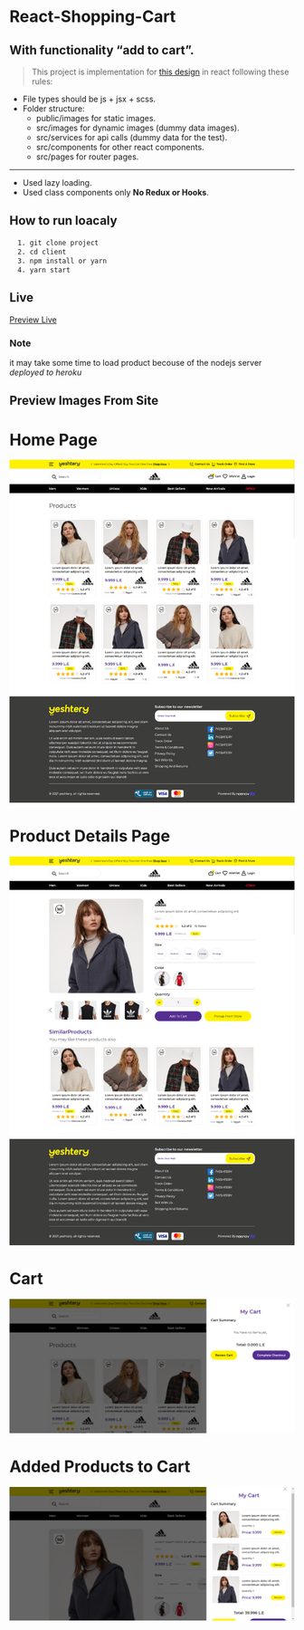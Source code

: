 # React-Shopping-Cart

## With functionality “add to cart”.

> This project is implementation for [this design](https://xd.adobe.com/view/2186e175-b022-45db-a2f4-c9ba6e4bde30-74d5/) in react following these rules:

- File types should be js + jsx + scss.
- Folder structure:
  - public/images for static images.
  - src/images for dynamic images (dummy data images).
  - src/services for api calls (dummy data for the test).
  - src/components for other react components.
  - src/pages for router pages.

---

- Used lazy loading.
- Used class components only **No Redux or Hooks**.

## How to run loacaly
```
  1. git clone project
  2. cd client
  3. npm install or yarn
  4. yarn start
```

## Live
[Preview Live](https://mohamedghaly140.github.io/Shopping-Cart-React)

### Note

it may take some time to load product becouse of the nodejs server _deployed to heroku_

## Preview Images From Site

# Home Page
![Home Page](images/homePage.png)

# Product Details Page
![Home Page](images/productDeatailsPage.png)

# Cart
![Home Page](images/cart.png)

# Added Products to Cart
![Home Page](images/cartWithProducts.png)


